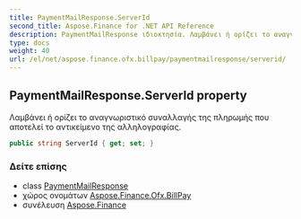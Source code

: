 ```yaml
---
title: PaymentMailResponse.ServerId
second_title: Aspose.Finance for .NET API Reference
description: PaymentMailResponse ιδιοκτησία. Λαμβάνει ή ορίζει το αναγνωριστικό συναλλαγής της πληρωμής που αποτελεί το αντικείμενο της αλληλογραφίας.
type: docs
weight: 40
url: /el/net/aspose.finance.ofx.billpay/paymentmailresponse/serverid/
---
```

## PaymentMailResponse.ServerId property

Λαμβάνει ή ορίζει το αναγνωριστικό συναλλαγής της πληρωμής που αποτελεί το αντικείμενο της αλληλογραφίας.

```csharp
public string ServerId { get; set; }
```

### Δείτε επίσης

* class [PaymentMailResponse](../)
* χώρος ονομάτων [Aspose.Finance.Ofx.BillPay](../../paymentmailresponse/)
* συνέλευση [Aspose.Finance](../../../)


